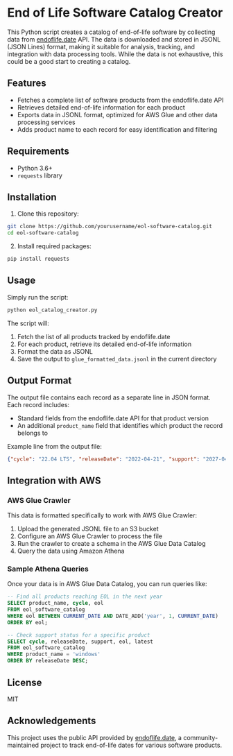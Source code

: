 # End of Life Software Catalog Creator

This Python script creates a catalog of end-of-life software by collecting data from [endoflife.date](https://endoflife.date) API. The data is downloaded and stored in JSONL (JSON Lines) format, making it suitable for analysis, tracking, and integration with data processing tools. While the data is not exhaustive, this could be a good start to creating a catalog.

## Features

- Fetches a complete list of software products from the endoflife.date API
- Retrieves detailed end-of-life information for each product
- Exports data in JSONL format, optimized for AWS Glue and other data processing services
- Adds product name to each record for easy identification and filtering

## Requirements

- Python 3.6+
- `requests` library

## Installation

1. Clone this repository:
```bash
git clone https://github.com/yourusername/eol-software-catalog.git
cd eol-software-catalog
```

2. Install required packages:
```bash
pip install requests
```

## Usage

Simply run the script:

```bash
python eol_catalog_creator.py
```

The script will:
1. Fetch the list of all products tracked by endoflife.date
2. For each product, retrieve its detailed end-of-life information
3. Format the data as JSONL
4. Save the output to `glue_formatted_data.jsonl` in the current directory

## Output Format

The output file contains each record as a separate line in JSON format. Each record includes:
- Standard fields from the endoflife.date API for that product version
- An additional `product_name` field that identifies which product the record belongs to

Example line from the output file:
```json
{"cycle": "22.04 LTS", "releaseDate": "2022-04-21", "support": "2027-04-21", "eol": "2032-04-21", "latest": "22.04.3", "link": "https://wiki.ubuntu.com/JammyJellyfish/ReleaseNotes", "lts": true, "product_name": "ubuntu"}
```

## Integration with AWS

### AWS Glue Crawler

This data is formatted specifically to work with AWS Glue Crawler:

1. Upload the generated JSONL file to an S3 bucket
2. Configure an AWS Glue Crawler to process the file
3. Run the crawler to create a schema in the AWS Glue Data Catalog
4. Query the data using Amazon Athena

### Sample Athena Queries

Once your data is in AWS Glue Data Catalog, you can run queries like:

```sql
-- Find all products reaching EOL in the next year
SELECT product_name, cycle, eol 
FROM eol_software_catalog 
WHERE eol BETWEEN CURRENT_DATE AND DATE_ADD('year', 1, CURRENT_DATE)
ORDER BY eol;

-- Check support status for a specific product
SELECT cycle, releaseDate, support, eol, latest 
FROM eol_software_catalog 
WHERE product_name = 'windows'
ORDER BY releaseDate DESC;
```

## License

MIT

## Acknowledgements

This project uses the public API provided by [endoflife.date](https://endoflife.date), a community-maintained project to track end-of-life dates for various software products.
